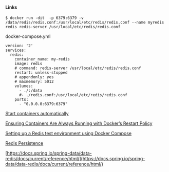 
#### Links

``$ docker run -dit  -p 6379:6379 -v /data/redis/redis.conf:/usr/local/etc/redis/redis.conf --name myredis redis redis-server /usr/local/etc/redis/redis.conf``

docker-compose.yml

```
version: '2'
services:
  redis:
    container_name: my-redis
    image: redis
    # command: redis-server /usr/local/etc/redis/redis.conf
    restart: unless-stopped
    # appendonly: yes
    # maxmemory: 5012
    volumes:
      - ./:/data
      #- ./redis.conf:/usr/local/etc/redis/redis.conf
    ports:
      - "0.0.0.0:6379:6379"
```

[Start containers automatically](https://docs.docker.com/config/containers/start-containers-automatically/)

[Ensuring Containers Are Always Running with Docker’s Restart Policy](https://blog.codeship.com/ensuring-containers-are-always-running-with-dockers-restart-policy/)

[Setting up a Redis test environment using Docker Compose](https://cheesyprogrammer.com/2018/01/04/setting-up-a-redis-test-environment-using-docker-compose/)

[Redis Persistence](https://redis.io/topics/persistence)

[https://docs.spring.io/spring-data/data-redis/docs/current/reference/html/](https://docs.spring.io/spring-data/data-redis/docs/current/reference/html/)
